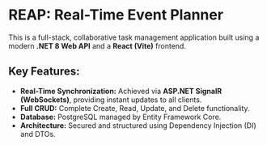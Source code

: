 # REAP: Real-Time Event Planner

This is a full-stack, collaborative task management application built using a modern **.NET 8 Web API** and a **React (Vite)** frontend.

## Key Features:
* **Real-Time Synchronization:** Achieved via **ASP.NET SignalR (WebSockets)**, providing instant updates to all clients.
* **Full CRUD:** Complete Create, Read, Update, and Delete functionality.
* **Database:** PostgreSQL managed by Entity Framework Core.
* **Architecture:** Secured and structured using Dependency Injection (DI) and DTOs.